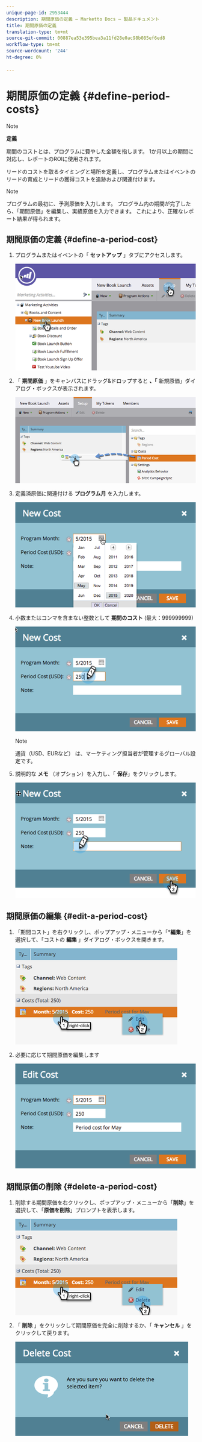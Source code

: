 ```yaml
---
unique-page-id: 2953444
description: 期間原価の定義 — Marketto Docs — 製品ドキュメント
title: 期間原価の定義
translation-type: tm+mt
source-git-commit: 00887ea53e395bea3a11fd28e0ac98b085ef6ed8
workflow-type: tm+mt
source-wordcount: '244'
ht-degree: 0%

---
```



# 期間原価の定義 {#define-period-costs}

>[!NOTE]
>
>**定義**
>
>期間のコストとは、プログラムに費やした金額を指します。 1か月以上の期間に対応し、レポートのROIに使用されます。

リードのコストを取るタイミングと場所を定義し、プログラムまたはイベントのリードの育成とリードの獲得コストを追跡および関連付けます。

>[!NOTE]
>
>プログラムの最初に、予測原価を入力します。 プログラム内の期間が完了したら、「期間原価」を編集し、実績原価を入力できます。 これにより、正確なレポート結果が得られます。

## 期間原価の定義 {#define-a-period-cost}

1. プログラムまたはイベントの「 **セットアップ** 」タブにアクセスします。

   ![](assets/image2015-4-24-11-3a13-3a27.png)

1. 「 **期間原価** 」をキャンバスにドラッグ&amp;ドロップすると **、「** 新規原価」ダイアログ・ボックスが表示されます。

   ![](assets/image2015-4-24-16-3a31-3a15.png)

1. 定義済原価に関連付ける **プログラム月** を入力します。

   ![](assets/image2015-4-24-16-3a11-3a30.png)

1. 小数またはコンマを含まない整数として **期間のコスト** (最大：999999999)

   ![](assets/image2015-4-24-16-3a10-3a24.png)

   >[!NOTE]
   >
   >通貨（USD、EURなど） は、マーケティング担当者が管理するグローバル設定です。

1. 説明的な **メモ** （オプション）を入力し、「 **保存**」をクリックします。

   ![](assets/image2015-4-24-16-3a21-3a16.png)

## 期間原価の編集 {#edit-a-period-cost}

1. 「期間コスト」を右クリックし、ポップアップ・メニューから「***編集**」を選択して、「コストの **編集** 」ダイアログ・ボックスを開きます。

   ![](assets/image2015-4-24-16-3a26-3a29.png)

1. 必要に応じて期間原価を編集します

   ![](assets/image2015-4-24-16-3a27-3a38.png)

## 期間原価の削除 {#delete-a-period-cost}

1. 削除する期間原価を右クリックし、ポップアップ・メニューから「**削除**」を選択して、「**原価を削除**」プロンプトを表示します。

   ![](assets/image2015-4-24-16-3a33-3a32.png)

1. 「 **削除** 」をクリックして期間原価を完全に削除するか、「 **キャンセル** 」をクリックして戻ります。

   ![](assets/image2015-4-24-16-3a34-3a38.png)


